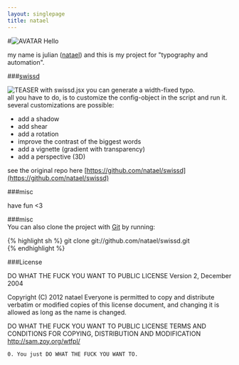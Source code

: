 ```yaml
---
layout: singlepage
title: natael
---
```

#![AVATAR](https://raw.github.com/fabiantheblind/auto-typo-adbe-id/master/natael/natael.png) Hello

my name is julian ([natael](https://github.com/natael))
and this is my project for "typography and automation".

###[swissd](https://raw.github.com/fabiantheblind/auto-typo-adbe-id/master/natael/swissd.jsx)  

![TEASER](https://raw.github.com/fabiantheblind/auto-typo-adbe-id/master/natael/teaser.png)
with swissd.jsx you can generate a width-fixed typo.  
all you have to do, is to customize the config-object in the script and run it. several customizations are possible:  

+ add a shadow  
+ add shear  
+ add a rotation  
+ improve the contrast of the biggest words  
+ add a vignette (gradient with transparency)  
+ add a perspective (3D)  

see the original repo here [https://github.com/natael/swissd](https://github.com/natael/swissd)  


###misc

have fun <3

###misc  
You can also clone the project with [Git](http://git-scm.com) by running:  

{% highlight sh %}
 git clone git://github.com/natael/swissd.git  
{% endhighlight %}

###License


DO WHAT THE FUCK YOU WANT TO PUBLIC LICENSE
Version 2, December 2004

 Copyright (C) 2012 natael
 Everyone is permitted to copy and distribute verbatim or modified copies of this license document, and changing it is allowed as long as the name is changed.

DO WHAT THE FUCK YOU WANT TO PUBLIC LICENSE
TERMS AND CONDITIONS FOR COPYING, DISTRIBUTION AND MODIFICATION
http://sam.zoy.org/wtfpl/

`0. You just DO WHAT THE FUCK YOU WANT TO.  `
